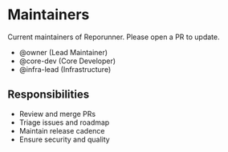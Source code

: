 # Maintainers

Current maintainers of Reporunner. Please open a PR to update.

- @owner (Lead Maintainer)
- @core-dev (Core Developer)
- @infra-lead (Infrastructure)

## Responsibilities
- Review and merge PRs
- Triage issues and roadmap
- Maintain release cadence
- Ensure security and quality
